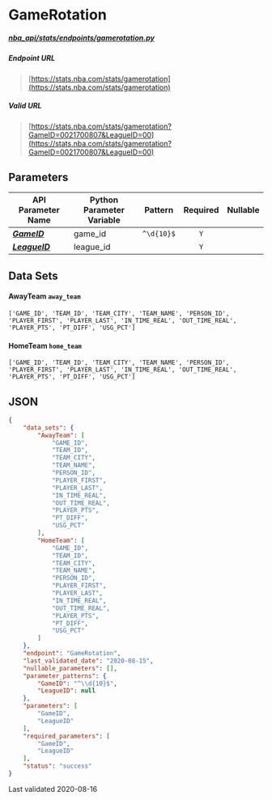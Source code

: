 # GameRotation
##### [nba_api/stats/endpoints/gamerotation.py](https://github.com/swar/nba_api/blob/master/src/nba_api/stats/endpoints/gamerotation.py)

##### Endpoint URL
>[https://stats.nba.com/stats/gamerotation](https://stats.nba.com/stats/gamerotation)

##### Valid URL
>[https://stats.nba.com/stats/gamerotation?GameID=0021700807&LeagueID=00](https://stats.nba.com/stats/gamerotation?GameID=0021700807&LeagueID=00)

## Parameters
| API Parameter Name                                                                                              | Python Parameter Variable |  Pattern   | Required | Nullable |
|-----------------------------------------------------------------------------------------------------------------|---------------------------|:----------:|:--------:|:--------:|
| [_**GameID**_](https://github.com/swar/nba_api/blob/master/docs/nba_api/stats/library/parameters.md#GameID)     | game_id                   | `^\d{10}$` |   `Y`    |          | 
| [_**LeagueID**_](https://github.com/swar/nba_api/blob/master/docs/nba_api/stats/library/parameters.md#LeagueID) | league_id                 |            |   `Y`    |          | 

## Data Sets
#### AwayTeam `away_team`
```text
['GAME_ID', 'TEAM_ID', 'TEAM_CITY', 'TEAM_NAME', 'PERSON_ID', 'PLAYER_FIRST', 'PLAYER_LAST', 'IN_TIME_REAL', 'OUT_TIME_REAL', 'PLAYER_PTS', 'PT_DIFF', 'USG_PCT']
```

#### HomeTeam `home_team`
```text
['GAME_ID', 'TEAM_ID', 'TEAM_CITY', 'TEAM_NAME', 'PERSON_ID', 'PLAYER_FIRST', 'PLAYER_LAST', 'IN_TIME_REAL', 'OUT_TIME_REAL', 'PLAYER_PTS', 'PT_DIFF', 'USG_PCT']
```


## JSON
```json
{
    "data_sets": {
        "AwayTeam": [
            "GAME_ID",
            "TEAM_ID",
            "TEAM_CITY",
            "TEAM_NAME",
            "PERSON_ID",
            "PLAYER_FIRST",
            "PLAYER_LAST",
            "IN_TIME_REAL",
            "OUT_TIME_REAL",
            "PLAYER_PTS",
            "PT_DIFF",
            "USG_PCT"
        ],
        "HomeTeam": [
            "GAME_ID",
            "TEAM_ID",
            "TEAM_CITY",
            "TEAM_NAME",
            "PERSON_ID",
            "PLAYER_FIRST",
            "PLAYER_LAST",
            "IN_TIME_REAL",
            "OUT_TIME_REAL",
            "PLAYER_PTS",
            "PT_DIFF",
            "USG_PCT"
        ]
    },
    "endpoint": "GameRotation",
    "last_validated_date": "2020-08-15",
    "nullable_parameters": [],
    "parameter_patterns": {
        "GameID": "^\\d{10}$",
        "LeagueID": null
    },
    "parameters": [
        "GameID",
        "LeagueID"
    ],
    "required_parameters": [
        "GameID",
        "LeagueID"
    ],
    "status": "success"
}
```

Last validated 2020-08-16